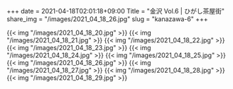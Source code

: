 +++
date  = 2021-04-18T02:01:18+09:00
Title = "金沢 Vol.6 | ひがし茶屋街"
share_img = "/images/2021_04_18_26.jpg"
slug = "kanazawa-6"
+++

{{< img "/images/2021_04_18_20.jpg" >}}
{{< img "/images/2021_04_18_21.jpg" >}}
{{< img "/images/2021_04_18_22.jpg" >}}
{{< img "/images/2021_04_18_23.jpg" >}}
{{< img "/images/2021_04_18_24.jpg" >}}
{{< img "/images/2021_04_18_25.jpg" >}}
{{< img "/images/2021_04_18_26.jpg" >}}
{{< img "/images/2021_04_18_27.jpg" >}}
{{< img "/images/2021_04_18_28.jpg" >}}
{{< img "/images/2021_04_18_29.jpg" >}}